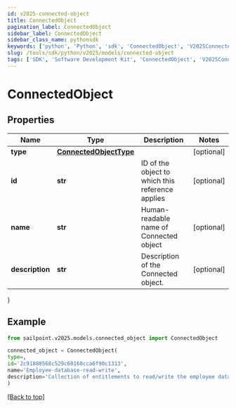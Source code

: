 ```yaml
---
id: v2025-connected-object
title: ConnectedObject
pagination_label: ConnectedObject
sidebar_label: ConnectedObject
sidebar_class_name: pythonsdk
keywords: ['python', 'Python', 'sdk', 'ConnectedObject', 'V2025ConnectedObject'] 
slug: /tools/sdk/python/v2025/models/connected-object
tags: ['SDK', 'Software Development Kit', 'ConnectedObject', 'V2025ConnectedObject']
---
```


# ConnectedObject


## Properties

Name | Type | Description | Notes
------------ | ------------- | ------------- | -------------
**type** | [**ConnectedObjectType**](connected-object-type) |  | [optional] 
**id** | **str** | ID of the object to which this reference applies | [optional] 
**name** | **str** | Human-readable name of Connected object | [optional] 
**description** | **str** | Description of the Connected object. | [optional] 
}

## Example

```python
from sailpoint.v2025.models.connected_object import ConnectedObject

connected_object = ConnectedObject(
type=,
id='2c91808568c529c60168cca6f90c1313',
name='Employee-database-read-write',
description='Collection of entitlements to read/write the employee database.'
)

```
[[Back to top]](#) 

